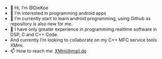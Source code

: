 - 👋 Hi, I’m @DieKoe
- 👀 I’m interested in programming android apps
- 🌱 I’m currently start to learn android programming, using Github as repository is also new for me.
- 💞️ I have only greater experience in programmimg realtime software in DSP, C and C++ Code.
-  And currently I’m looking to collaborate on my C++ MFC service tools XMmi. 
- 📫 How to reach me: XMmi@mail.de

<!---
DieKoe/DieKoe is a ✨ special ✨ repository because its `README.md` (this file) appears on your GitHub profile.
You can click the Preview link to take a look at your changes.
--->
